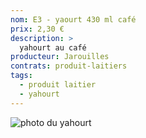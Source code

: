 ```yaml
---
nom: E3 - yaourt 430 ml café
prix: 2,30 €
description: >
  yahourt au café
producteur: Jarouilles
contrats: produit-laitiers
tags: 
  - produit laitier
  - yahourt
---
```


![photo du yahourt](./media/yahourt.jpg)